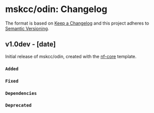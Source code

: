 # mskcc/odin: Changelog

The format is based on [Keep a Changelog](https://keepachangelog.com/en/1.0.0/)
and this project adheres to [Semantic Versioning](https://semver.org/spec/v2.0.0.html).

## v1.0dev - [date]

Initial release of mskcc/odin, created with the [nf-core](https://nf-co.re/) template.

### `Added`

### `Fixed`

### `Dependencies`

### `Deprecated`
